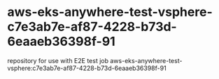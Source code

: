 # aws-eks-anywhere-test-vsphere-c7e3ab7e-af87-4228-b73d-6eaaeb36398f-91
repository for use with E2E test job aws-eks-anywhere-test-vsphere:c7e3ab7e-af87-4228-b73d-6eaaeb36398f-91
